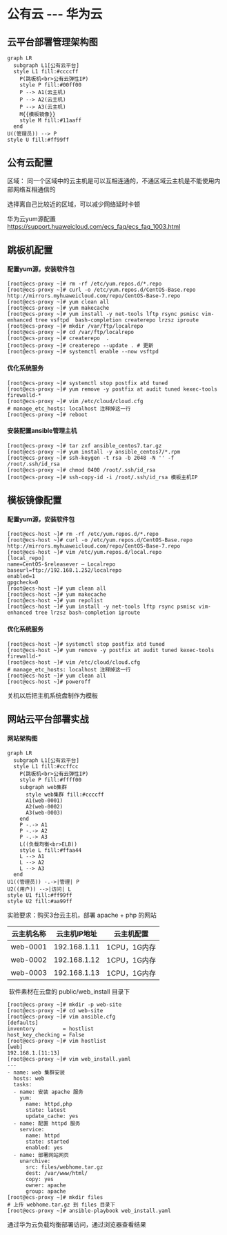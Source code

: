# 公有云 --- 华为云

## 云平台部署管理架构图

```mermaid
graph LR
  subgraph L1[公有云平台]
  style L1 fill:#ccccff
    P(跳板机<br>公有云弹性IP)
    style P fill:#00ff00
    P --> A1(云主机)
    P --> A2(云主机)
    P --> A3(云主机)
    M{{模板镜像}}
    style M fill:#11aaff
  end
U((管理员)) --> P
style U fill:#ff99ff
```

## 公有云配置

区域： 同一个区域中的云主机是可以互相连通的，不通区域云主机是不能使用内部网络互相通信的

选择离自己比较近的区域，可以减少网络延时卡顿

华为云yum源配置 https://support.huaweicloud.com/ecs_faq/ecs_faq_1003.html

## 跳板机配置

#### 配置yum源，安装软件包
```shell
[root@ecs-proxy ~]# rm -rf /etc/yum.repos.d/*.repo
[root@ecs-proxy ~]# curl -o /etc/yum.repos.d/CentOS-Base.repo http://mirrors.myhuaweicloud.com/repo/CentOS-Base-7.repo
[root@ecs-proxy ~]# yum clean all
[root@ecs-proxy ~]# yum makecache
[root@ecs-proxy ~]# yum install -y net-tools lftp rsync psmisc vim-enhanced tree vsftpd  bash-completion createrepo lrzsz iproute
[root@ecs-proxy ~]# mkdir /var/ftp/localrepo
[root@ecs-proxy ~]# cd /var/ftp/localrepo
[root@ecs-proxy ~]# createrepo  .
[root@ecs-proxy ~]# createrepo --update . # 更新
[root@ecs-proxy ~]# systemctl enable --now vsftpd
```
#### 优化系统服务
```shell
[root@ecs-proxy ~]# systemctl stop postfix atd tuned
[root@ecs-proxy ~]# yum remove -y postfix at audit tuned kexec-tools firewalld-*
[root@ecs-proxy ~]# vim /etc/cloud/cloud.cfg
# manage_etc_hosts: localhost 注释掉这一行
[root@ecs-proxy ~]# reboot
```
#### 安装配置ansible管理主机
```shell
[root@ecs-proxy ~]# tar zxf ansible_centos7.tar.gz
[root@ecs-proxy ~]# yum install -y ansible_centos7/*.rpm
[root@ecs-proxy ~]# ssh-keygen -t rsa -b 2048 -N '' -f /root/.ssh/id_rsa
[root@ecs-proxy ~]# chmod 0400 /root/.ssh/id_rsa
[root@ecs-proxy ~]# ssh-copy-id -i /root/.ssh/id_rsa 模板主机IP
```
## 模板镜像配置

#### 配置yum源，安装软件包
```shell
[root@ecs-host ~]# rm -rf /etc/yum.repos.d/*.repo
[root@ecs-host ~]# curl -o /etc/yum.repos.d/CentOS-Base.repo http://mirrors.myhuaweicloud.com/repo/CentOS-Base-7.repo
[root@ecs-host ~]# vim /etc/yum.repos.d/local.repo 
[local_repo]
name=CentOS-$releasever – Localrepo
baseurl=ftp://192.168.1.252/localrepo
enabled=1
gpgcheck=0
[root@ecs-host ~]# yum clean all
[root@ecs-host ~]# yum makecache
[root@ecs-host ~]# yum repolist
[root@ecs-host ~]# yum install -y net-tools lftp rsync psmisc vim-enhanced tree lrzsz bash-completion iproute
```
#### 优化系统服务
```shell
[root@ecs-host ~]# systemctl stop postfix atd tuned
[root@ecs-host ~]# yum remove -y postfix at audit tuned kexec-tools firewalld-*
[root@ecs-host ~]# vim /etc/cloud/cloud.cfg
# manage_etc_hosts: localhost 注释掉这一行
[root@ecs-host ~]# yum clean all 
[root@ecs-host ~]# poweroff
```

关机以后把主机系统盘制作为模板

## 网站云平台部署实战

#### 网站架构图

```mermaid
graph LR
  subgraph L1[公有云平台]
  style L1 fill:#ccffcc
    P(跳板机<br>公有云弹性IP)
    style P fill:#ffff00
    subgraph web集群
      style web集群 fill:#ccccff
      A1(web-0001)
      A2(web-0002)
      A3(web-0003)
    end
    P -.-> A1
    P -.-> A2
    P -.-> A3
    L((负载均衡<br>ELB))
    style L fill:#ffaa44
    L --> A1
    L --> A2
    L --> A3
  end
U1((管理员)) -.->|管理| P
U2((用户)) -->|访问| L
style U1 fill:#ff99ff
style U2 fill:#aa99ff
```



实验要求：购买3台云主机，部署 apache + php 的网站

| 云主机名称 | 云主机IP地址 |  云主机配置  |
| :--------: | :----------: | :----------: |
|  web-0001  | 192.168.1.11 | 1CPU，1G内存 |
|  web-0002  | 192.168.1.12 | 1CPU，1G内存 |
|  web-0003  | 192.168.1.13 | 1CPU，1G内存 |

​     软件素材在云盘的 public/web_install 目录下

```shell
[root@ecs-proxy ~]# mkdir -p web-site
[root@ecs-proxy ~]# cd web-site
[root@ecs-proxy ~]# vim ansible.cfg
[defaults]
inventory         = hostlist
host_key_checking = False
[root@ecs-proxy ~]# vim hostlist
[web]
192.168.1.[11:13]
[root@ecs-proxy ~]# vim web_install.yaml
---
- name: web 集群安装
  hosts: web
  tasks:
  - name: 安装 apache 服务 
    yum:
      name: httpd,php
      state: latest
      update_cache: yes
  - name: 配置 httpd 服务 
    service:
      name: httpd
      state: started
      enabled: yes
  - name: 部署网站网页
    unarchive:
      src: files/webhome.tar.gz
      dest: /var/www/html/
      copy: yes
      owner: apache
      group: apache
[root@ecs-proxy ~]# mkdir files
# 上传 webhome.tar.gz 到 files 目录下
[root@ecs-proxy ~]# ansible-playbook web_install.yaml
```

通过华为云负载均衡部署访问，通过浏览器查看结果